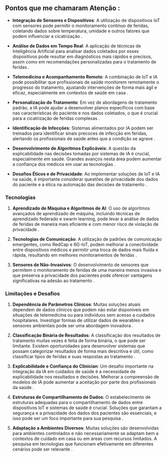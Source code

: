 
## Pontos que me chamaram Atenção :

- **Integração de Sensores e Dispositivos**: A utilização de dispositivos IoT com sensores pode permitir o monitoramento contínuo de feridas, coletando dados sobre temperatura, umidade e outros fatores que podem influenciar a cicatrização .
    
- **Análise de Dados em Tempo Real**: A aplicação de técnicas de Inteligência Artificial para analisar dados coletados por esses dispositivos pode resultar em diagnósticos mais rápidos e precisos, assim como em recomendações personalizadas para o tratamento de feridas .
    
- **Telemedicina e Acompanhamento Remoto**: A combinação de IoT e IA pode possibilitar que profissionais de saúde monitorem remotamente o progresso do tratamento, ajustando intervenções de forma mais ágil e eficaz, especialmente em contextos de saúde em casa .
    
- **Personalização do Tratamento**: Em vez de abordagens de tratamento padrão, a IA pode ajudar a desenvolver planos específicos com base nas características do paciente e nos dados coletados, o que é crucial para a cicatrização de feridas complexas .
    
- **Identificação de Infecções**: Sistemas alimentados por IA podem ser treinados para identificar sinais precoces de infecção em feridas, alertando os profissionais de saúde antes que a condição se agrave .
    
- **Desenvolvimento de Algoritmos Explicáveis**: A questão da explicabilidade nas decisões tomadas por sistemas de IA é crucial, especialmente em saúde. Grandes avanços nesta área podem aumentar a confiança dos médicos em usar as tecnologias .
    
- **Desafios Éticos e de Privacidade**: Ao implementar soluções de IoT e IA na saúde, é importante considerar questões de privacidade dos dados do paciente e a ética na automação das decisões de tratamento .

### Tecnologias

1. **Aprendizado de Máquina e Algoritmos de AI**: O uso de algoritmos avançados de aprendizado de máquina, incluindo técnicas de aprendizado federado e swarm learning, pode levar à análise de dados de feridas de maneira mais eficiente e com menor risco de violação de privacidade .
    
2. **Tecnologias de Comunicação**: A utilização de padrões de comunicação emergentes, como RedCap e 6G-IoT, podem melhorar a conectividade entre dispositivos médicos e permitir uma troca de dados mais fluída e rápida, resultando em melhores monitoramentos de feridas .
    
3. **Sensores de Não-Invasivos**: O desenvolvimento de sensores que permitem o monitoramento de feridas de uma maneira menos invasiva e que preserva a privacidade dos pacientes pode oferecer vantagens significativas na adesão ao tratamento .
    

### Limitações e Desafios

1. **Dependência de Parâmetros Clínicos**: Muitas soluções atuais dependem de dados clínicos que podem não estar disponíveis em situações de telemedicina ou para indivíduos sem acesso a cuidados hospitalares. Investigar formas de utilizar dados de wearables e sensores ambientais pode ser uma abordagem inovadora .
    
2. **Classificação Binária de Resultados**: A classificação dos resultados de tratamento muitas vezes é feita de forma binária, o que pode ser limitante. Existem oportunidades para desenvolver sistemas que possam categorizar resultados de forma mais descritiva e útil, como classificar tipos de feridas e suas respostas ao tratamento .
    
3. **Explicabilidade e Confiança do Clinician**: Um desafio importante na integração da IA em cuidados de saúde é a necessidade de explicabilidade nos resultados e decisões. Melhorar a compreensão de modelos de IA pode aumentar a aceitação por parte dos profissionais da saúde .
    
4. **Estruturas de Compartilhamento de Dados**: O estabelecimento de estruturas adequadas para o compartilhamento de dados entre dispositivos IoT e sistemas de saúde é crucial. Soluções que garantam a segurança e a privacidade dos dados dos pacientes são essenciais, e isso pode ser um foco importante para sua pesquisa .
    
5. **Adaptação a Ambientes Diversos**: Muitas soluções são desenvolvidas para ambientes controlados e não necessariamente se adaptam bem a contextos de cuidado em casa ou em áreas com recursos limitados. A pesquisa em tecnologias que funcionam efetivamente em diferentes cenários pode ser relevante .